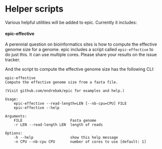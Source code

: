 # Helper scripts

Various helpful utilities will be added to epic. Currently it includes:

#### epic-effective

A perennial question on bioinformatics sites is how to compute the effective
genome size for a genome. epic includes a script called `epic-effective` to do
just this. It can use multiple cores. Please share your results on the issue
tracker.

And the script to compute the effective genome size has the following CLI:

```
epic-effective
Compute the effective genome size from a fasta file.

(Visit github.com/endrebak/epic for examples and help.)

Usage:
    epic-effective --read-length=LEN [--nb-cpu=CPU] FILE
    epic-effective --help

Arguments:
    FILE                      Fasta genome
    -r LEN --read-length LEN  length of reads

Options:
    -h --help                 show this help message
    -n CPU --nb-cpu CPU       number of cores to use [default: 1]
```
